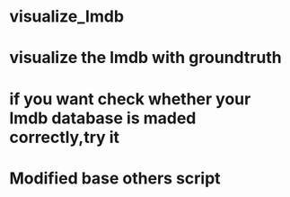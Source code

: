 # visualize_lmdb
# 
# visualize the lmdb with groundtruth
# if you want check whether your lmdb database is maded correctly,try it

# Modified base others script

